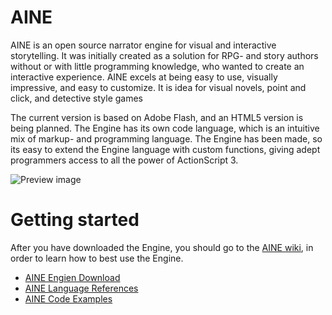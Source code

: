 # AINE

AINE is an open source narrator engine for visual and interactive storytelling. It was initially created as a solution for RPG- and story authors without or with little programming knowledge, who wanted to create an interactive experience. AINE excels at being easy to use, visually impressive, and easy to customize. It is idea for visual novels, point and click, and detective style games

The current version is based on Adobe Flash, and an HTML5 version is being planned. The Engine has its own code language, which is an intuitive mix of markup- and programming language. The Engine has been made, so its easy to extend the Engine language with custom functions, giving adept programmers access to all the power of ActionScript 3.

![Preview image](http://drakkashi.com/aine/assets/img/preview_gui.png)

# Getting started

After you have downloaded the Engine, you should go to the [AINE wiki](https://github.com/Drakkashi/AINE/wiki), in order to learn how to best use the Engine.

* [AINE Engien Download](http://www.drakkashi.com/aine/download.php)
* [AINE Language References](http://www.drakkashi.com/aine/references.php)
* [AINE Code Examples](https://github.com/Drakkashi/AINE/wiki)

